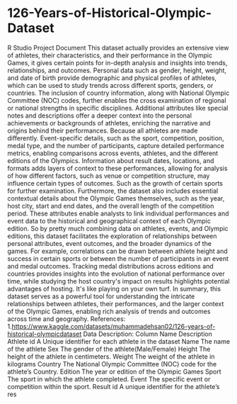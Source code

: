 # 126-Years-of-Historical-Olympic-Dataset
R Studio Project Document
This dataset actually provides an extensive view of athletes, their characteristics,
and their performance in the Olympic Games, it gives certain points for in-depth
analysis and insights into trends, relationships, and outcomes. Personal data such as
gender, height, weight, and date of birth provide demographic and physical profiles
of athletes, which can be used to study trends across different sports, genders, or
countries. The inclusion of country information, along with National Olympic
Committee (NOC) codes, further enables the cross examination of regional or national
strengths in specific disciplines. Additional attributes like special notes and descriptions
offer a deeper context into the personal achievements or backgrounds of athletes,
enriching the narrative and origins behind their performances. Because all athletes are
made differently.
Event-specific details, such as the sport, competition, position, medal type, and
the number of participants, capture detailed performance metrics, enabling comparisons
across events, athletes, and the different editions of the Olympics. Information about
result dates, locations, and formats adds layers of context to these performances,
allowing for analysis of how different factors, such as venue or competition structure,
may influence certain types of outcomes. Such as the growth of certain sports for
further examination. Furthermore, the dataset also includes essential contextual details
about the Olympic Games themselves, such as the year, host city, start and end dates,
and the overall length of the competition period. These attributes enable analysts to
link individual performances and event data to the historical and geographical context
of each Olympic edition.
So by pretty much combining data on athletes, events, and Olympic editions,
this dataset facilitates the exploration of relationships between personal attributes, event
outcomes, and the broader dynamics of the games. For example, correlations can be
drawn between athlete height and success in certain sports or between the number of
participants in an event and medal outcomes. Tracking medal distributions across
editions and countries provides insights into the evolution of national performance over
time, while studying the host country's impact on results highlights potential advantages
of hosting. It's like playing on your own turf. In summary, this dataset serves as a
powerful tool for understanding the intricate relationships between athletes, their
performances, and the larger context of the Olympic Games, enabling rich analysis of
trends and outcomes across time and geography.
References:
1.https://www.kaggle.com/datasets/muhammadehsan02/126-years-of-historical-olympicdataset
Data Description:
Column Name Description
Athlete id A Unique identifier for each athlete in the dataset
Name The name of the athlete
Sex The gender of the athlete(Male/Female)
Height The height of the athlete in centimeters.
Weight The weight of the athlete in kilograms
Country The National Olympic Committee (NOC) code for the athlete’s
Country.
Edition The year or edition of the Olympic Games
Sport The sport in which the athlete completed.
Event The specific event or competition within the sport.
Result id A unique identifier for the athlete’s res
